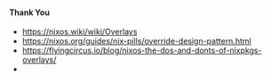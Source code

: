 #### Thank You
- https://nixos.wiki/wiki/Overlays
- https://nixos.org/guides/nix-pills/override-design-pattern.html
- https://flyingcircus.io/blog/nixos-the-dos-and-donts-of-nixpkgs-overlays/
- 

